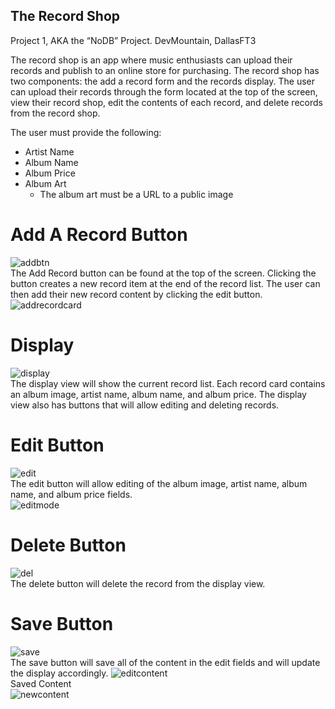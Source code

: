 ## The Record Shop
Project 1, AKA the “NoDB” Project. DevMountain, DallasFT3

The record shop is an app where music enthusiasts can upload their records and publish to an online store for purchasing. The record shop has two components: the add a record form and the records display. The user can upload their records through the form located at the top of the screen, view their record shop, edit the contents of each record, and delete records from the record shop.

The user must provide the following:
* Artist Name
* Album Name
* Album Price
* Album Art
  * The album art must be a URL to a public image

# Add A Record Button <br>
![addbtn](https://github.com/XINEXPORT/record-shop/assets/40744735/c0013d19-1785-47c5-a218-d929b0f9a766) <br>
The Add Record button can be found at the top of the screen. Clicking the button creates a new record item at the end of the record list. The user can then add their new record content by clicking the edit button. <br>
![addrecordcard](https://github.com/XINEXPORT/record-shop/assets/40744735/b73c47f8-a8b3-41a7-afc8-b42c0c9e9bd9)

# Display <br>
![display](https://github.com/XINEXPORT/record-shop/assets/40744735/22e3d64a-6bc5-4b84-ba88-290fc09fe230) <br>
The display view will show the current record list. Each record card contains an album image, artist name, album name, and album price. The display view also has buttons that will allow editing and deleting records. <br>

# Edit Button <br>
![edit](https://github.com/XINEXPORT/record-shop/assets/40744735/d54ef6b3-ebc0-469d-ad97-42b87814f16d) <br>
The edit button will allow editing of the album image, artist name, album name, and album price fields. <br>
![editmode](https://github.com/XINEXPORT/record-shop/assets/40744735/67adbb37-abc1-4bd6-be16-2fc8b955ad34)

# Delete Button <br>
![del](https://github.com/XINEXPORT/record-shop/assets/40744735/a034265b-5ec3-4316-84bb-e9b6d598a2a3) <br>
The delete button will delete the record from the display view.

# Save Button <br>
![save](https://github.com/XINEXPORT/record-shop/assets/40744735/159faead-a750-4889-9023-af78dbaa42dc) <br>
The save button will save all of the content in the edit fields and will update the display accordingly.
![editcontent](https://github.com/XINEXPORT/record-shop/assets/40744735/25d310bf-8ca6-4be5-9b7b-70f78819336c) <br>
Saved Content <br>
![newcontent](https://github.com/XINEXPORT/record-shop/assets/40744735/c3639eff-6681-4a65-bffa-bf27ef1945be)








